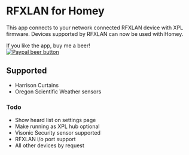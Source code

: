 # RFXLAN for Homey
This app connects to your network connected RFXLAN device with XPL firmware.
Devices supported by RFXLAN can now be used with Homey.  

If you like the app, buy me a beer!  
[![Paypal beer button](https://www.paypalobjects.com/webstatic/en_US/i/btn/png/blue-pill-paypal-34px.png)](https://www.paypal.com/cgi-bin/webscr?cmd=_donations&business=998FX5GVGH4XC&lc=NL&item_name=Homey%20Community%20Development&item_number=RFXLAN%20App&currency_code=EUR&bn=PP%2dDonationsBF%3abtn_donateCC_LG%2egif%3aNonHosted)

## Supported
- Harrison Curtains
- Oregon Scientific Weather sensors

### Todo
- Show heard list on settings page
- Make running as XPL hub optional
- Visonic Security sensor supported
- RFXLAN i/o port support
- All other devices by request
